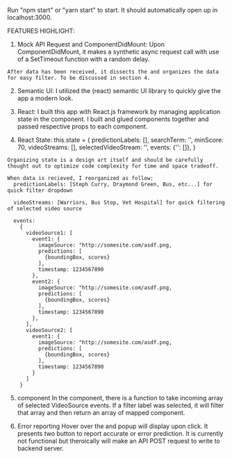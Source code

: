 Run "npm start" or "yarn start" to start. It should automatically open up in localhost:3000.

FEATURES HIGHLIGHT:

  1. Mock API Request and ComponentDidMount:
    Upon <App/> ComponentDidMount, it makes a synthetic async request call with use of a SetTimeout function with a random delay.
    
    After data has been received, it dissects the and organizes the data for easy filter. To be discussed in section 4.

  2. Semantic UI:
    I utilized the (react) semantic UI library to quickly give the app a modern look.

  3. React:
    I built this app with React.js framework by managing application state in the <App/> component. I built and glued components together and passed respective props to each component.
    
  4. React State:
    this.state = {
      predictionLabels: [],
      searchTerm: '',
      minScore: 70,
      videoStreams: [],
      selectedVideoStream: '',
      events: {'': []},
    }

    Organizing state is a design art itself and should be carefully thought out to optimize code complexity for time and space tradeoff.

    When data is recieved, I reorganized as follow:
      predictionLabels: [Steph Curry, Draymond Green, Bus, etc...] for quick filter dropdown

      videoStreams: [Warriors, Bus Stop, Vet Hospital] for quick filtering of selected video source

      events:
        {
          videoSource1: [
            event1: {
              imageSource: "http://somesite.com/asdf.png,
              predictions: [
                {boundingBox, scores}
              ],
              timestamp: 1234567890
            },
            event2: {
              imageSource: "http://somesite.com/asdf.png,
              predictions: [
                {boundingBox, scores}
              ],
              timestamp: 1234567890
            },
          ],
          videoSource2: [
            event1: {
              imageSource: "http://somesite.com/asdf.png,
              predictions: [
                {boundingBox, scores}
              ],
              timestamp: 1234567890
            }
          ]
        }

  5. <EventIndex/> component
    In the <EventIndex/> component, there is a function to take incoming array of selected VideoSource events. If a filter label was selected, it will filter that array and then return an array of mapped <EventCard/> component.

  6. Error reporting
    Hover over the <PredictionBox/> and popup will display upon click.
    It presents two button to report accurate or error prediction. It is currently not functional but theroically will make an API POST request to write to backend server.